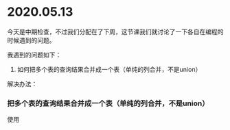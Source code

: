 # 2020.05.13
今天是中期检查，不过我们分配在了下周，这节课我们就讨论了一下各自在编程的时候遇到的问题。

我遇到的问题如下：
1. 如何把多个表的查询结果合并成一个表（单纯的列合并，不是union）

解决办法：
### 把多个表的查询结果合并成一个表（单纯的列合并，不是union）
使用
